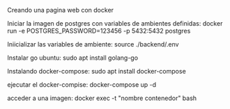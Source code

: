 Creando una pagina web con docker

Iniciar la imagen de postgres con variables de ambientes definidas:
docker run -e POSTGRES_PASSWORD=123456 -p 5432:5432 postgres

Iniicializar las variables de ambiente:
source ./backend/.env

Instalar go ubuntu:
sudo apt  install golang-go 


Instalando docker-compose:
sudo apt install docker-compose

ejecutar el docker-compise: 
docker-compose up -d

acceder a una imagen:
docker exec -t "nombre contenedor" bash

